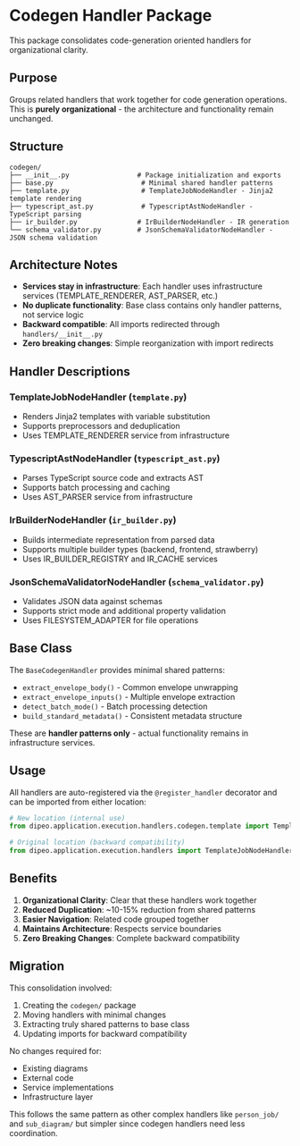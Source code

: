 # Codegen Handler Package

This package consolidates code-generation oriented handlers for organizational clarity.

## Purpose

Groups related handlers that work together for code generation operations. This is **purely organizational** - the architecture and functionality remain unchanged.

## Structure

```
codegen/
├── __init__.py                 # Package initialization and exports
├── base.py                      # Minimal shared handler patterns
├── template.py                  # TemplateJobNodeHandler - Jinja2 template rendering
├── typescript_ast.py            # TypescriptAstNodeHandler - TypeScript parsing
├── ir_builder.py               # IrBuilderNodeHandler - IR generation
└── schema_validator.py         # JsonSchemaValidatorNodeHandler - JSON schema validation
```

## Architecture Notes

- **Services stay in infrastructure**: Each handler uses infrastructure services (TEMPLATE_RENDERER, AST_PARSER, etc.)
- **No duplicate functionality**: Base class contains only handler patterns, not service logic
- **Backward compatible**: All imports redirected through `handlers/__init__.py`
- **Zero breaking changes**: Simple reorganization with import redirects

## Handler Descriptions

### TemplateJobNodeHandler (`template.py`)
- Renders Jinja2 templates with variable substitution
- Supports preprocessors and deduplication
- Uses TEMPLATE_RENDERER service from infrastructure

### TypescriptAstNodeHandler (`typescript_ast.py`)
- Parses TypeScript source code and extracts AST
- Supports batch processing and caching
- Uses AST_PARSER service from infrastructure

### IrBuilderNodeHandler (`ir_builder.py`)
- Builds intermediate representation from parsed data
- Supports multiple builder types (backend, frontend, strawberry)
- Uses IR_BUILDER_REGISTRY and IR_CACHE services

### JsonSchemaValidatorNodeHandler (`schema_validator.py`)
- Validates JSON data against schemas
- Supports strict mode and additional property validation
- Uses FILESYSTEM_ADAPTER for file operations

## Base Class

The `BaseCodegenHandler` provides minimal shared patterns:
- `extract_envelope_body()` - Common envelope unwrapping
- `extract_envelope_inputs()` - Multiple envelope extraction
- `detect_batch_mode()` - Batch processing detection
- `build_standard_metadata()` - Consistent metadata structure

These are **handler patterns only** - actual functionality remains in infrastructure services.

## Usage

All handlers are auto-registered via the `@register_handler` decorator and can be imported from either location:

```python
# New location (internal use)
from dipeo.application.execution.handlers.codegen.template import TemplateJobNodeHandler

# Original location (backward compatibility)
from dipeo.application.execution.handlers import TemplateJobNodeHandler
```

## Benefits

1. **Organizational Clarity**: Clear that these handlers work together
2. **Reduced Duplication**: ~10-15% reduction from shared patterns
3. **Easier Navigation**: Related code grouped together
4. **Maintains Architecture**: Respects service boundaries
5. **Zero Breaking Changes**: Complete backward compatibility

## Migration

This consolidation involved:
1. Creating the `codegen/` package
2. Moving handlers with minimal changes
3. Extracting truly shared patterns to base class
4. Updating imports for backward compatibility

No changes required for:
- Existing diagrams
- External code
- Service implementations
- Infrastructure layer

This follows the same pattern as other complex handlers like `person_job/` and `sub_diagram/` but simpler since codegen handlers need less coordination.
